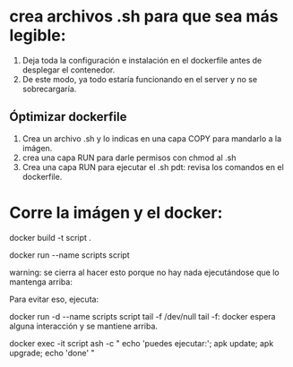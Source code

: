 # crea archivos .sh para que sea más legible:
1. Deja toda la configuración e instalación en el dockerfile antes de desplegar el contenedor.
2. De este modo, ya todo estaría funcionando en el server y no se sobrecargaría.

## Óptimizar dockerfile
1. Crea un archivo .sh y lo indicas en una capa COPY para mandarlo a la imágen.
2. crea una capa RUN para darle permisos con chmod al .sh
3. Crea una capa RUN para ejecutar el .sh 
pdt: revisa los comandos en el dockerfile.


# Corre la imágen y el docker:

docker build -t script .  

docker run --name scripts script

warning: se cierra al hacer esto porque no hay nada ejecutándose que lo mantenga arriba:

Para evitar eso, ejecuta:

docker run -d --name scripts script tail -f /dev/null
tail -f: docker espera alguna interacción y se mantiene arriba. 

docker exec -it script ash -c "
echo 'puedes ejecutar:';
apk update;
apk upgrade;
echo 'done'
"
